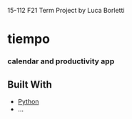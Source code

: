 15-112 F21 Term Project by Luca Borletti

# tiempo
### calendar and productivity app 

## Built With

* [Python](https://www.python.org/)
* …
